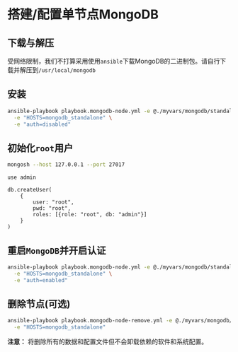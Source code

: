 # 搭建/配置单节点MongoDB

## 下载与解压

受网络限制，我们不打算采用使用`ansible`下载MongoDB的二进制包。请自行下载并解压到`/usr/local/mongodb`

## 安装

```bash
ansible-playbook playbook.mongodb-node.yml -e @./myvars/mongodb/standalone.yml \
  -e "HOSTS=mongodb_standalone" \
  -e "auth=disabled"
```

## 初始化`root`用户

```bash
mongosh --host 127.0.0.1 --port 27017
```

```
use admin

db.createUser(
    {
        user: "root",
        pwd: "root",
        roles: [{role: "root", db: "admin"}]
    }
)
```

## 重启`MongoDB`并开启认证

```bash
ansible-playbook playbook.mongodb-node.yml -e @./myvars/mongodb/standalone.yml \
  -e "HOSTS=mongodb_standalone" \
  -e "auth=enabled"
```

## 删除节点(可选)

```bash
ansible-playbook playbook.mongodb-node-remove.yml -e @./myvars/mongodb/standalone.yml \
  -e "HOSTS=mongodb_standalone"
```

**注意：** 将删除所有的数据和配置文件但不会卸载依赖的软件和系统配置。
